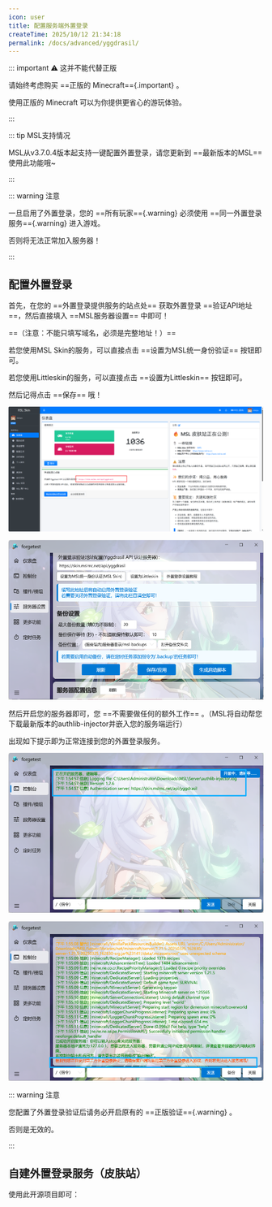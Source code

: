 ```yaml
---
icon: user
title: 配置服务端外置登录
createTime: 2025/10/12 21:34:18
permalink: /docs/advanced/yggdrasil/
---
```


::: important ⚠️ 这并不能代替正版

请始终考虑购买 ==正版的 Minecraft=={.important} 。

使用正版的 Minecraft 可以为你提供更省心的游玩体验。

:::

::: tip MSL支持情况

MSL从v3.7.0.4版本起支持一键配置外置登录，请您更新到 ==最新版本的MSL== 使用此功能哦~

:::

::: warning 注意

一旦启用了外置登录，您的 ==所有玩家=={.warning} 必须使用 ==同一外置登录服务=={.warning} 进入游戏。

否则将无法正常加入服务器！

:::

## 配置外置登录

首先，在您的 ==外置登录提供服务的站点处== 获取外置登录 ==验证API地址==，然后直接填入 ==MSL服务器设置== 中即可！

==（注意：不能只填写域名，必须是完整地址！）==

若您使用MSL Skin的服务，可以直接点击 ==设置为MSL统一身份验证== 按钮即可。

<LinkCard title="MSL Skin" icon="cloud" href="/docs/msl/msl-skin/" description="MSL Skin是由MSLTeam提供的公共皮肤站+外置登录验证服务。<br>您也可以让您的服务器接入本服务。" />

若您使用Littleskin的服务，可以直接点击 ==设置为Littleskin== 按钮即可。

然后记得点击 ==保存== 哦！

![image-20251016134946915](./assets/image-20251016134946915.png)

![image-20251016135114147](./assets/image-20251016135114147.png)

然后开启您的服务器即可，您 ==不需要做任何的额外工作== 。（MSL将自动帮您下载最新版本的authlib-injector并嵌入您的服务端运行）

出现如下提示即为正常连接到您的外置登录服务。

![image-20251016135511690](./assets/image-20251016135511690.png)

![image-20251016135528700](./assets/image-20251016135528700.png)

::: warning 注意

您配置了外置登录验证后请务必开启原有的 ==正版验证=={.warning} 。

否则是无效的。

:::

## 自建外置登录服务（皮肤站）

使用此开源项目即可：

<RepoCard repo="bs-community/blessing-skin-server" />